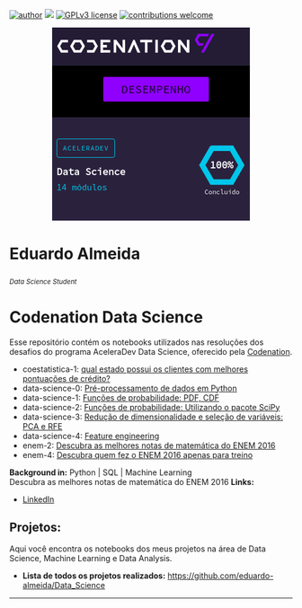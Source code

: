 
[![author](https://img.shields.io/badge/author-Eduardo%20Almeida-red.svg)](https://www.linkedin.com/in/eduardo-almeida-814a676a/) [![](https://img.shields.io/badge/python-3.7+-blue.svg)](https://www.python.org/downloads/release/python-365/) [![GPLv3 license](https://img.shields.io/badge/License-GPLv3-blue.svg)](http://perso.crans.org/besson/LICENSE.html) [![contributions welcome](https://img.shields.io/badge/contributions-welcome-brightgreen.svg?style=flat)](https://github.com/karinnecristina/Data-Science)

<p align="center">
  <img src="codenation.png" >
</p>

# Eduardo Almeida
<sub>*Data Science Student*</sub>

# Codenation Data Science

Esse repositório contém os notebooks utilizados nas resoluções dos desafios do programa AceleraDev Data Science, oferecido pela [Codenation](https://www.codenation.dev/).

* coestatistica-1: [qual estado possui os clientes com melhores pontuações de crédito?](https://github.com/eduardo-almeida/Data_Science/blob/master/codenation/coestatistica-1)
* data-science-0: [Pré-processamento de dados em Python](https://github.com/eduardo-almeida/Data_Science/blob/master/codenation/data-science-0)
* data-science-1: [Funções de probabilidade: PDF, CDF](https://github.com/eduardo-almeida/Data_Science/blob/master/codenation/data-science-1/main.ipynb)
* data-science-2: [Funções de probabilidade: Utilizando o pacote SciPy](https://github.com/eduardo-almeida/Data_Science/blob/master/codenation/data-science-2/main.ipynb)
* data-science-3: [Redução de dimensionalidade e seleção de variáveis: PCA e RFE](https://github.com/eduardo-almeida/Data_Science/blob/master/codenation/data-science-3/main.ipynb)
* data-science-4: [Feature engineering](https://github.com/eduardo-almeida/Data_Science/blob/master/codenation/data-science-4/main.ipynb)
* enem-2: [Descubra as melhores notas de matemática do ENEM 2016](https://github.com/eduardo-almeida/Data_Science/blob/master/codenation/enem-2/Main.ipynb)
* enem-4: [Descubra quem fez o ENEM 2016 apenas para treino](https://github.com/eduardo-almeida/Data_Science/blob/master/codenation/enem-4/Main.ipynb)


**Background in:** Python | SQL | Machine Learning  
Descubra as melhores notas de matemática do ENEM 2016
**Links:**
* [LinkedIn](https://www.linkedin.com/in/eduardo-almeida-814a676a/)


## Projetos:

Aqui você encontra os notebooks dos meus projetos na área de Data Science, Machine Learning e Data Analysis. 

* **Lista de todos os projetos realizados:** https://github.com/eduardo-almeida/Data_Science
---
